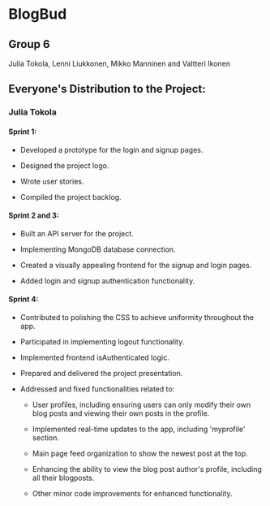 # BlogBud

## Group 6

Julia Tokola, Lenni Liukkonen, Mikko Manninen and Valtteri Ikonen

## Everyone's Distribution to the Project:

### Julia Tokola

#### Sprint 1:

- Developed a prototype for the login and signup pages.
  
- Designed the project logo.
  
- Wrote user stories.
  
- Compiled the project backlog.

#### Sprint 2 and 3:

- Built an API server for the project.

- Implementing MongoDB database connection.
  
- Created a visually appealing frontend for the signup and login pages.
  
- Added login and signup authentication functionality.

#### Sprint 4:

- Contributed to polishing the CSS to achieve uniformity throughout the app.
  
- Participated in implementing logout functionality.
  
- Implemented frontend isAuthenticated logic.
  
- Prepared and delivered the project presentation.
  
- Addressed and fixed functionalities related to:
  
    - User profiles, including ensuring users can only modify their own blog posts and viewing their own posts in the profile.

    - Implemented real-time updates to the app, including 'myprofile' section.
      
    - Main page feed organization to show the newest post at the top.
      
    - Enhancing the ability to view the blog post author's profile, including all their blogposts.
      
    - Other minor code improvements for enhanced functionality.
